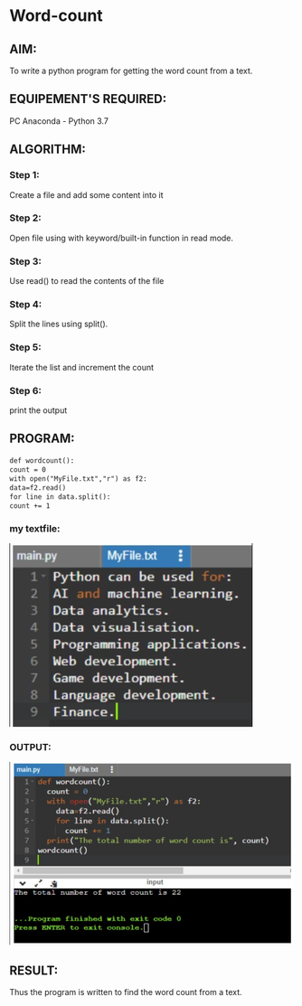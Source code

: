 # Word-count
## AIM:
To write a python program for getting the word count from a text.
## EQUIPEMENT'S REQUIRED: 
PC
Anaconda - Python 3.7
## ALGORITHM: 
### Step 1:

Create a file and add some content into it

### Step 2:

 Open file using with keyword/built-in function in read mode.

### Step 3:

Use read() to read the contents of the file

### Step 4:

Split the lines using split().

### Step 5:

Iterate the list and increment the count

### Step 6: 

print the output

## PROGRAM:
```
def wordcount():
count = 0
with open("MyFile.txt","r") as f2:
data=f2.read()
for line in data.split():
count += 1
```
### my textfile: 

![](./101.png)

### OUTPUT:
![output](./11.png)

## RESULT:
Thus the program is written to find the word count from a text.
